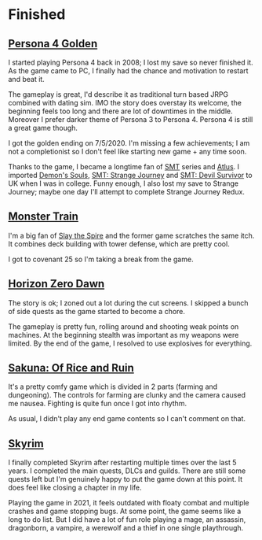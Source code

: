 # Finished

## [Persona 4 Golden](https://store.steampowered.com/app/1113000/Persona_4_Golden/)

I started playing Persona 4 back in 2008; I lost my save so never finished it. 
As the game came to PC, I finally had the chance and motivation to restart and beat it.

The gameplay is great, I'd describe it as traditional turn based JRPG combined with dating sim.
IMO the story does overstay its welcome, the beginning feels too long and there are lot of downtimes in the middle.
Moreover I prefer darker theme of Persona 3 to Persona 4.
Persona 4 is still a great game though.

I got the golden ending on 7/5/2020.
I'm missing a few achievements; I am not a completionist so I don't feel like starting new game + any time soon.

Thanks to the game, I became a longtime fan of [SMT](https://en.wikipedia.org/wiki/Shin_Megami_Tensei) series and [Atlus](https://en.wikipedia.org/wiki/Atlus). I imported [Demon's Souls](https://en.wikipedia.org/wiki/Demon%27s_Souls), [SMT: Strange Journey](https://en.wikipedia.org/wiki/Shin_Megami_Tensei:_Strange_Journey) and [SMT: Devil Survivor](https://en.wikipedia.org/wiki/Shin_Megami_Tensei:_Devil_Survivor) to UK when I was in college. Funny enough, I also lost my save to Strange Journey; maybe one day I'll attempt to complete Strange Journey Redux.

## [Monster Train](https://store.steampowered.com/app/1102190/Monster_Train/)

I'm a big fan of [Slay the Spire](https://store.steampowered.com/app/646570/Slay_the_Spire/) and the former game scratches the same itch. 
It combines deck building with tower defense, which are pretty cool.

I got to covenant 25 so I'm taking a break from the game.

## [Horizon Zero Dawn](https://store.steampowered.com/app/1151640/Horizon_Zero_Dawn_Complete_Edition/)

The story is ok; I zoned out a lot during the cut screens.
I skipped a bunch of side quests as the game started to become a chore.

The gameplay is pretty fun, rolling around and shooting weak points on machines.
At the beginning stealth was important as my weapons were limited.
By the end of the game, I resolved to use explosives for everything.

## [Sakuna: Of Rice and Ruin](https://store.steampowered.com/app/1356670/Sakuna_Of_Rice_and_Ruin/)

It's a pretty comfy game which is divided in 2 parts (farming and dungeoning). 
The controls for farming are clunky and the camera caused me nausea. 
Fighting is quite fun once I got into rhythm.

As usual, I didn't play any end game contents so I can't comment on that.
 
## [Skyrim](https://store.steampowered.com/app/489830/The_Elder_Scrolls_V_Skyrim_Special_Edition/)

I finally completed Skyrim after restarting multiple times over the last 5 years. 
I completed the main quests, DLCs and guilds.
There are still some quests left but I'm genuinely happy to put the game down at this point.
It does feel like closing a chapter in my life.

Playing the game in 2021, it feels outdated with floaty combat and multiple crashes and game stopping bugs.
At some point, the game seems like a long to do list.
But I did have a lot of fun role playing a mage, an assassin, dragonborn, a vampire, a werewolf and a thief in one single playthrough.